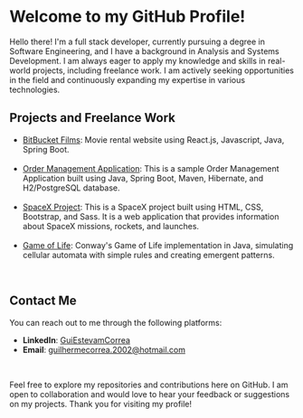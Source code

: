 
<html lang="en">

<body>
  <h1>Welcome to my GitHub Profile!</h1>

  <p>Hello there! I'm a full stack developer, currently pursuing a degree in Software Engineering, and I have a background in Analysis and Systems Development. I am always eager to apply my knowledge and skills in real-world projects, including freelance work. I am actively seeking opportunities in the field and continuously expanding my expertise in various technologies.</p>

  <h2>Projects and Freelance Work</h2>

  <ul>
    <li><a href="https://github.com/GuiEstevamCorrea/BitBucket_Films">BitBucket Films</a>: Movie rental website using React.js, Javascript, Java, Spring Boot.</li><br/>
    <li><a href="https://github.com/GuiEstevamCorrea/workshop-springboot3-jpa">Order Management Application</a>: This is a sample Order Management Application built using Java, Spring Boot, Maven, Hibernate, and H2/PostgreSQL database.</li><br/>
    <li><a href="https://github.com/GuiEstevamCorrea/spaceX_project">SpaceX Project</a>: This is a SpaceX project built using HTML, CSS, Bootstrap, and Sass. It is a web application that provides information about SpaceX missions, rockets, and launches.</li><br/>
    <li><a href="https://github.com/GuiEstevamCorrea/GOL_Project">Game of Life</a>: Conway's Game of Life implementation in Java, simulating cellular automata with simple rules and creating emergent patterns.</li>
  </ul>

  <br/><h2>Contact Me</h2>

  <p>You can reach out to me through the following platforms:</p>

  <ul>
    <li><strong>LinkedIn</strong>: <a href="https://www.linkedin.com/in/guiestevamcorrea/">GuiEstevamCorrea</a></li>
    <li><strong>Email</strong>: <a href="mailto:guilhermecorrea.2002@hotmail.com">guilhermecorrea.2002@hotmail.com</a></li>
  </ul>

  <br/><p>Feel free to explore my repositories and contributions here on GitHub. I am open to collaboration and would love to hear your feedback or suggestions on my projects. Thank you for visiting my profile!</p>
</body>

</html>
